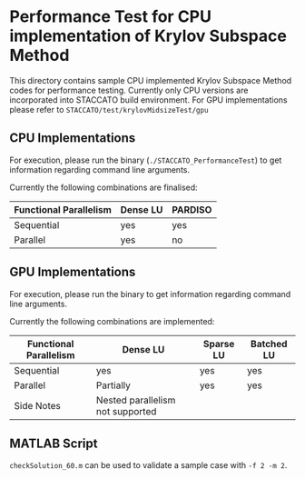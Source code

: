 # Performance Test for CPU implementation of Krylov Subspace Method

This directory contains sample CPU implemented Krylov Subspace Method codes for performance testing.
Currently only CPU versions are incorporated into STACCATO build environment. For GPU implementations please refer to `STACCATO/test/krylovMidsizeTest/gpu`

## CPU Implementations

For execution, please run the binary (`./STACCATO_PerformanceTest`) to get information regarding command line arguments.

Currently the following combinations are finalised:

| Functional Parallelism | Dense LU | PARDISO |
|---|---|---|
|Sequential| yes | yes |
|Parallel| yes | no |

## GPU Implementations

For execution, please run the binary to get information regarding command line arguments.

Currently the following combinations are implemented:

| Functional Parallelism | Dense LU | Sparse LU | Batched LU |
|---|---|---|---|
|Sequential| yes | yes | yes | yes |
|Parallel| Partially | yes | yes |
|Side Notes| Nested parallelism not supported |  | |

## MATLAB Script

`checkSolution_60.m` can be used to validate a sample case with `-f 2 -m 2`.
